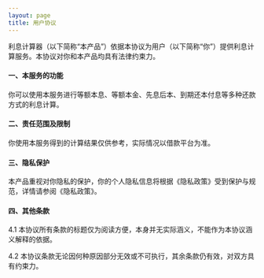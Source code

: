 ```yaml
---
layout: page
title: 用户协议
---
```

利息计算器（以下简称“本产品”）依据本协议为用户（以下简称“你”）提供利息计算服务。本协议对你和本产品均具有法律约束力。

#### 一、本服务的功能

你可以使用本服务进行等额本息、等额本金、先息后本、到期还本付息等多种还款方式的利息计算。

#### 二、责任范围及限制

你使用本服务得到的计算结果仅供参考，实际情况以借款平台为准。

#### 三、隐私保护

本产品重视对你隐私的保护，你的个人隐私信息将根据《隐私政策》受到保护与规范，详情请参阅《隐私政策》。

#### 四、其他条款

4.1 本协议所有条款的标题仅为阅读方便，本身并无实际涵义，不能作为本协议涵义解释的依据。

4.2 本协议条款无论因何种原因部分无效或不可执行，其余条款仍有效，对双方具有约束力。